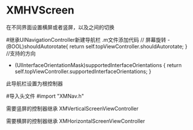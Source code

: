 # XMHVScreen
在不同界面设置横屏或者竖屏，以及之间的切换

#继承UINavigationController新建导航栏
.m文件添加代码
// 屏幕旋转
-(BOOL)shouldAutorotate{
    return self.topViewController.shouldAutorotate;
}
//支持的方向
- (UIInterfaceOrientationMask)supportedInterfaceOrientations {
    return self.topViewController.supportedInterfaceOrientations;
}

此导航栏设置为根控制器

#导入头文件
#import "XMNav.h"

需要竖屏的控制器继承 XMVerticalScreenViewController

需要横屏的控制器继承 XMHorizontalScreenViewController

